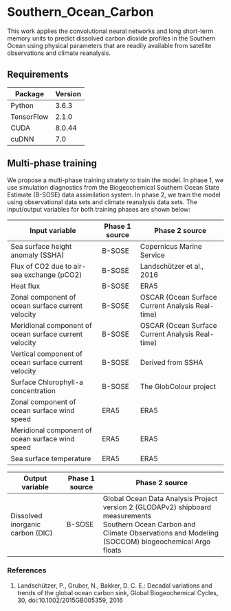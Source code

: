 # Southern_Ocean_Carbon
This work applies the convolutional neural networks and long short-term memory units to predict dissolved carbon dioxide profiles in the Southern Ocean using physical parameters that are readily available from satellite observations and climate reanalysis.

## Requirements
Package     | Version
---------   | -----------
Python      | 3.6.3
TensorFlow  | 2.1.0
CUDA        | 8.0.44
cuDNN       |7.0

## Multi-phase training
We propose a multi-phase training stratety to train the model. In phase 1, we use simulation diagnostics from the Biogeochemical Southern Ocean State Estimate (B-SOSE) data assimilation system. In phase 2, we train the model using observational data sets and climate reanalysis data sets. The input/output variables for both training phases are shown below:

Input variable                                          | Phase 1 source      | Phase 2 source
--------------------------------------------------------|---------------------|--------------
Sea surface height anomaly (SSHA)                       | B-SOSE              | Copernicus Marine Service
Flux of CO2 due to air-sea exchange (pCO2)              | B-SOSE              | Landschützer et al., 2016
Heat flux                                               | B-SOSE              | ERA5
Zonal component of ocean surface current velocity       | B-SOSE              | OSCAR (Ocean Surface Current Analysis Real-time)
Meridional component of ocean surface current velocity  | B-SOSE              | OSCAR (Ocean Surface Current Analysis Real-time)
Vertical component of ocean surface current velocity    | B-SOSE              | Derived from SSHA
Surface Chlorophyll-a concentration                     | B-SOSE              | The GlobColour project
Zonal component of ocean surface wind speed             | ERA5                | ERA5
Meridional component of ocean surface wind speed        | ERA5                | ERA5
Sea surface temperature                                 | ERA5                | ERA5


Output variable                                         | Phase 1 source      | Phase 2 source
--------------------------------------------------------|---------------------|--------------
Dissolved inorganic carbon (DIC)                        | B-SOSE              | Global Ocean Data Analysis Project version 2 (GLODAPv2) shipboard measurements <br/> Southern Ocean Carbon and Climate Observations and Modeling (SOCCOM) biogeochemical Argo floats

### References
1. Landschützer, P., Gruber, N., Bakker, D. C. E.: Decadal variations and trends of the global ocean carbon sink, Global Biogeochemical Cycles, 30, doi:10.1002/2015GB005359, 2016
